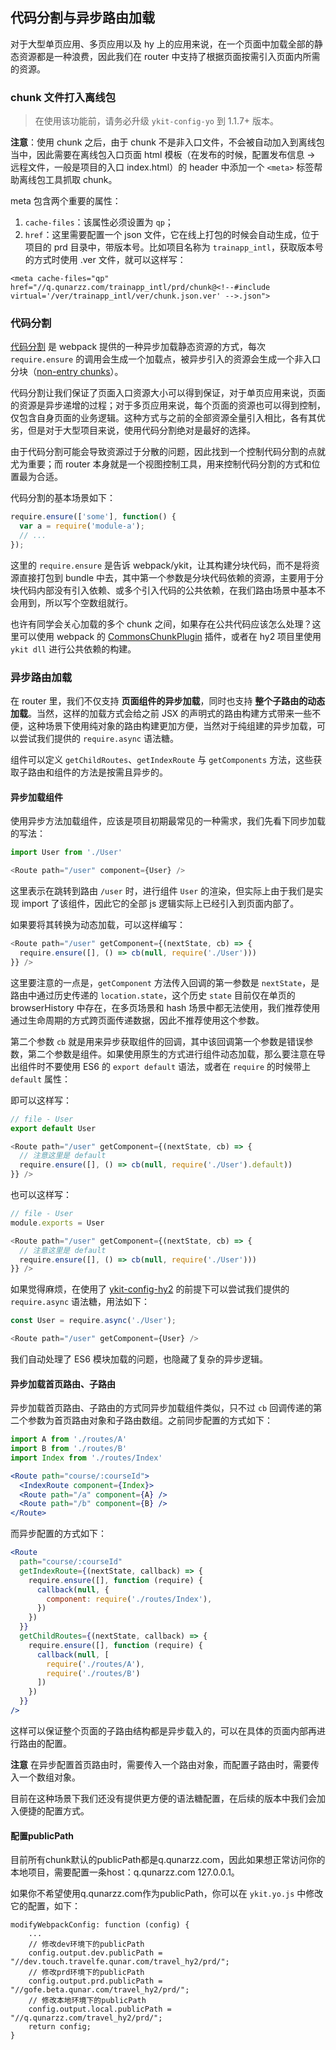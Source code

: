 ## 代码分割与异步路由加载

对于大型单页应用、多页应用以及 hy 上的应用来说，在一个页面中加载全部的静态资源都是一种浪费，因此我们在 router 中支持了根据页面按需引入页面内所需的资源。

### chunk 文件打入离线包

> 在使用该功能前，请务必升级 `ykit-config-yo` 到 1.1.7+ 版本。

**注意**：使用 chunk 之后，由于 chunk 不是非入口文件，不会被自动加入到离线包当中，因此需要在离线包入口页面 html 模板（在发布的时候，配置发布信息 -> 远程文件，一般是项目的入口 index.html）的 header 中添加一个 `<meta>` 标签帮助离线包工具抓取 chunk。

meta 包含两个重要的属性：

1. `cache-files`：该属性必须设置为 `qp`；
2. `href`：这里需要配置一个 json 文件，它在线上打包的时候会自动生成，位于项目的 prd 目录中，带版本号。比如项目名称为 `trainapp_intl`，获取版本号的方式时使用 .ver 文件，就可以这样写：

```
<meta cache-files="qp" href="//q.qunarzz.com/trainapp_intl/prd/chunk@<!--#include virtual='/ver/trainapp_intl/ver/chunk.json.ver' -->.json">
```

### 代码分割

[代码分割](http://webpack.github.io/docs/code-splitting.html) 是 webpack 提供的一种异步加载静态资源的方式，每次 `require.ensure` 的调用会生成一个加载点，被异步引入的资源会生成一个非入口分块（[non-entry chunks](http://webpack.github.io/docs/code-splitting.html#initial-chunk)）。

代码分割让我们保证了页面入口资源大小可以得到保证，对于单页应用来说，页面的资源是异步递增的过程；对于多页应用来说，每个页面的资源也可以得到控制，仅包含自身页面的业务逻辑。这种方式与之前的全部资源全量引入相比，各有其优劣，但是对于大型项目来说，使用代码分割绝对是最好的选择。

由于代码分割可能会导致资源过于分散的问题，因此找到一个控制代码分割的点就尤为重要；而 router 本身就是一个视图控制工具，用来控制代码分割的方式和位置最为合适。

代码分割的基本场景如下：

```js
require.ensure(['some'], function() {
  var a = require('module-a');
  // ...
});
```

这里的 `require.ensure` 是告诉 webpack/ykit，让其构建分块代码，而不是将资源直接打包到 bundle 中去，其中第一个参数是分块代码依赖的资源，主要用于分块代码内部没有引入依赖、或多个引入代码的公共依赖，在我们路由场景中基本不会用到，所以写个空数组就行。

也许有同学会关心加载的多个 chunk 之间，如果存在公共代码应该怎么处理？这里可以使用 webpack 的 [CommonsChunkPlugin](http://webpack.github.io/docs/list-of-plugins.html#commonschunkplugin) 插件，或者在 hy2 项目里使用 `ykit dll` 进行公共依赖的构建。

### 异步路由加载

在 router 里，我们不仅支持 **页面组件的异步加载**，同时也支持 **整个子路由的动态加载**。当然，这样的加载方式会给之前 JSX 的声明式的路由构建方式带来一些不便，这种场景下使用纯对象的路由构建更加方便，当然对于纯组建的异步加载，可以尝试我们提供的 `require.async` 语法糖。

组件可以定义 `getChildRoutes`、`getIndexRoute` 与 `getComponents` 方法，这些获取子路由和组件的方法是按需且异步的。

#### 异步加载组件

使用异步方法加载组件，应该是项目初期最常见的一种需求，我们先看下同步加载的写法：

```js
import User from './User'

<Route path="/user" component={User} />
```

这里表示在跳转到路由 `/user` 时，进行组件 `User` 的渲染，但实际上由于我们是实现 import 了该组件，因此它的全部 js 逻辑实际上已经引入到页面内部了。

如果要将其转换为动态加载，可以这样编写：

```js
<Route path="/user" getComponent={(nextState, cb) => {
  require.ensure([], () => cb(null, require('./User')))
}} />
```

这里要注意的一点是，`getComponent` 方法传入回调的第一参数是 `nextState`，是路由中通过历史传递的 `location.state`，这个历史 `state` 目前仅在单页的 browserHistory 中存在，在多页场景和 hash 场景中都无法使用，我们推荐使用通过生命周期的方式跨页面传递数据，因此不推荐使用这个参数。

第二个参数 `cb` 就是用来异步获取组件的回调，其中该回调第一个参数是错误参数，第二个参数是组件。如果使用原生的方式进行组件动态加载，那么要注意在导出组件时不要使用 ES6 的 `export default` 语法，或者在 `require` 的时候带上 `default` 属性：

即可以这样写：

```js
// file - User
export default User

<Route path="/user" getComponent={(nextState, cb) => {
  // 注意这里是 default
  require.ensure([], () => cb(null, require('./User').default))
}} />
```

也可以这样写：

```js
// file - User
module.exports = User

<Route path="/user" getComponent={(nextState, cb) => {
  // 注意这里是 default
  require.ensure([], () => cb(null, require('./User')))
}} />
```

如果觉得麻烦，在使用了 [ykit-config-hy2](http://npm.corp.qunar.com/package/@qnpm/ykit-config-hy2) 的前提下可以尝试我们提供的 `require.async` 语法糖，用法如下：

```js
const User = require.async('./User');

<Route path="/user" getComponent={User} />
```

我们自动处理了 ES6 模块加载的问题，也隐藏了复杂的异步逻辑。

#### 异步加载首页路由、子路由

异步加载首页路由、子路由的方式同异步加载组件类似，只不过 `cb` 回调传递的第二个参数为首页路由对象和子路由数组。之前同步配置的方式如下：

```jsx
import A from './routes/A'
import B from './routes/B'
import Index from './routes/Index'

<Route path="course/:courseId">
  <IndexRoute component={Index}>
  <Route path="/a" component={A} />
  <Route path="/b" component={B} />
</Route>
```

而异步配置的方式如下：

```jsx
<Route
  path="course/:courseId"
  getIndexRoute={(nextState, callback) => {
    require.ensure([], function (require) {
      callback(null, {
        component: require('./routes/Index'),
      })
    })
  }}
  getChildRoutes={(nextState, callback) => {
    require.ensure([], function (require) {
      callback(null, [
        require('./routes/A'),
        require('./routes/B')
      ])
    })
  }}
/>
```

这样可以保证整个页面的子路由结构都是异步载入的，可以在具体的页面内部再进行路由的配置。

**注意** 在异步配置首页路由时，需要传入一个路由对象，而配置子路由时，需要传入一个数组对象。

目前在这种场景下我们还没有提供更方便的语法糖配置，在后续的版本中我们会加入便捷的配置方式。

#### 配置publicPath

目前所有chunk默认的publicPath都是q.qunarzz.com，因此如果想正常访问你的本地项目，需要配置一条host：q.qunarzz.com 127.0.0.1。

如果你不希望使用q.qunarzz.com作为publicPath，你可以在 `ykit.yo.js` 中修改它的配置，如下：

```
modifyWebpackConfig: function (config) {
    ...
    // 修改dev环境下的publicPath
    config.output.dev.publicPath = "//dev.touch.travelfe.qunar.com/travel_hy2/prd/";
    // 修改prd环境下的publicPath
    config.output.prd.publicPath = "//gofe.beta.qunar.com/travel_hy2/prd/";
    // 修改本地环境下的publicPath
    config.output.local.publicPath = "//q.qunarzz.com/travel_hy2/prd/";
    return config;
}
```
